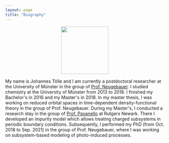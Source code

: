 ```yaml
---
layout: page
title: "Biography"
---
```



<p align="center">
<img src="https://buralin.github.io/johanneswebsite/Pictures/Research/Photo.png" width="150">
</p>



My name is Johannes Tölle and I am currently a postdoctoral researcher at the University of Münster in the group of [Prof. Neugebauer](https://www.uni-muenster.de/Chemie.oc/neugebauer/neugebauer.html). 
I studied chemistry at the University of Münster from 2013 to 2018. I finished my Bachelor's in 2016 and my Master's in 2018. In my master thesis, I was working on reduced orbital spaces in time-dependent density-functional theory in the group of Prof. Neugebauer.
During my Master's, I conducted a research stay in the group of [Prof. Pavanello](https://sites.rutgers.edu/prg) at Rutgers Newark. There I developed an impurity model which allows treating charged subsystems in periodic boundary conditions.
Subsequently, I performed my PhD (from Oct. 2018 to Sep. 2021) in the group of Prof. Neugebauer, where I was working on subsystem-based modeling of photo-induced processes.